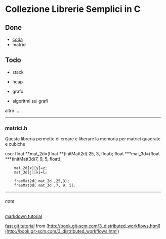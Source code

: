 Collezione Librerie Semplici in C
======================

Done
---------------

* [coda](http://it.wikipedia.org/wiki/Coda_%28informatica%29)
* matrici

Todo
-----

* stack
* heap
* grafo

* algoritmi sui grafi


altro
.....

---
### matrici.h ###


 Questa libreria permette di creare e liberare la memoria 
 per matrici quadrate e cubiche

 uso: 
        float **mat_2d=(float **)initMatt2d( 25, 3, float);
        float ***mat_3d=(float ***)initMatt3d(7, 9, 5, float);

        mat_2d[x][y]=z;
        mat_3d[j][k]=l;
        
        freeMat2d( mat_2d ,25,3);
        freeMat3d( mat_3d ,7, 9, 5);

---

###### note ######

[markdown tutorial](http://daringfireball.net/projects/markdown/dingus)

[fast git tutorial](librerie-APA-2010/Docs/fast_git_tutorial.html) from [http://book.git-scm.com/3_distributed_workflows.html](http://book.git-scm.com/3_distributed_workflows.html)

